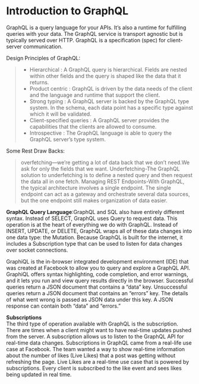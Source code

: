 <h1 id="header-1">Introduction to GraphQL</h1>

GraphQL is a query language for your APIs. It’s also a runtime for fulfilling queries with your data. The GraphQL service is transport agnostic but is typically served over HTTP.
GraphQL is a specification (spec) for client-server communication.

Design Principles of GraphQL:
<blockquote>
  <ul>
   <li>Hierarchical : A GraphQL query is hierarchical. Fields are nested within other fields and the query is shaped like the data that it returns.</li>
   <li>Product centric : GraphQL is driven by the data needs of the client and the language and runtime that support the client.</li>
   <li>Strong typing : A GraphQL server is backed by the GraphQL type system. In the schema, each data point has a specific type against which it will be validated.</li>
   <li>Client-specified queries : A GraphQL server provides the capabilities that the clients are allowed to consume.</li>
   <li>Introspective : The GraphQL language is able to query the GraphQL server’s type system.</li>
  </ul>  
</blockquote> 

Some Rest Draw Backs:
<blockquote>
  overfetching—we’re getting a lot of data back that we don’t need.We ask for only the fields that we want.
  Underfetching-The GraphQL solution to underfetching is to define a nested query and then request the data all in one fetch.
  Managing REST Endpoints-With GraphQL, the typical architecture involves a single endpoint. The single endpoint can act as a gateway and orchestrate several data sources, but  the one endpoint still makes organization of data easier.
</blockquote> 

**GraphQL Query Language**:GraphQL and SQL also have entirely different syntax. Instead of SELECT, GraphQL uses Query to request data. This operation is at the heart of everything we do with GraphQL. Instead of INSERT, UPDATE, or DELETE, GraphQL wraps all of these data changes into one data type: the Mutation. Because GraphQL is built for the internet, it includes a Subscription type that can be used to listen for data changes over socket connections.

GraphiQL is the in-browser integrated development environment (IDE) that was created at Facebook to allow you to query and explore a GraphQL API. GraphiQL offers syntax highlighting, code completion, and error warnings, and it lets you run and view query results directly in the browser. 
Successful queries return a JSON document that contains a “data” key. Unsuccessful queries return a JSON document that contains an “errors” key. The details of what went wrong is passed as JSON data under this key. A JSON response can contain both “data” and “errors.” 
 
**Subscriptions** 
<br> 
The third type of operation available with GraphQL is the subscription. There are times when a client might want to have real-time updates pushed from the server. A subscription allows us to listen to the GraphQL API for real-time data changes.
Subscriptions in GraphQL came from a real-life use case at Facebook. The team wanted a way to show real-time information about the number of likes (Live Likes) that a post was getting without refreshing the page. Live Likes are a real-time use case that is powered by subscriptions. Every client is subscribed to the like event and sees likes being updated in real time.

